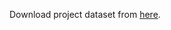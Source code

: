 Download project dataset from [here](https://drive.google.com/open?id=0B7_gL6c-BK-8UmpDUlllbURRcnc).